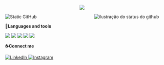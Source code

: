 <p align="center">
  <a href="https://git.io/typing-svg">
    <img src="https://readme-typing-svg.herokuapp.com?font=Fira+Code&pause=1000&color=F8EFD4&width=435&lines=Hello%2C+MY+NAME+is+Ana+Luiza;I'm+Economics+student;Be+Welcome!+:%29">
  </a>
</p>

<img align='right' src="https://github-readme-stats.vercel.app/api?username=analusz&show_icons=true&title_color=783c00&text_color=af552e&icon_color=783c00&bg_color=f8efd4&cache_seconds=2300" alt="ilustração do status do github">
<p> <img src="https://img.shields.io/static/v1?label=Overview&message=ANALUIZA&color=f8efd4&style=for-the-badge&logo=GitHub" alt="Static GitHub"> <br> 
<p>
  <strong>🔧Languages and tools</strong> </p>
  <p>
  <img src="https://img.shields.io/badge/HTML5-F8EFD4?style=for-the-badge&logo=html5&logoColor=783C00"/>
  <img src="https://img.shields.io/badge/CSS3-F8EFD4?style=for-the-badge&logo=CSS3&logoColor=783C00"/>
  <img src="https://img.shields.io/badge/Python-F8EFD4?style=for-the-badge&logo=Python&logoColor=783C00"/>
  <img src="https://img.shields.io/badge/MySQL-F8EFD4?style=for-the-badge&logo=MySQL&logoColor=783C00"/>
  <img src="https://img.shields.io/badge/JavaScript-F8EFD4?style=for-the-badge&logo=javascript&logoColor=783C00"/>
  </p>

<p>
  <strong>☕Connect me</strong> </p>
<p>
  <a href="www.linkedin.com/in/ana-luiza-souza-ribeiro-/" target="_blank">
    <img src="https://img.shields.io/badge/LinkedIn-F8EFD4?style=for-the-badge&logo=linkedin&logoColor=783C00" alt="LinkedIn">
  </a>
  <a href="https://www.instagram.com/analu.szribeiro/" target="_blank">
    <img src="https://img.shields.io/badge/Instagram-F8EFD4?style=for-the-badge&logo=instagram&logoColor=783C00" alt="Instagram">
  </a>
</p>


 
